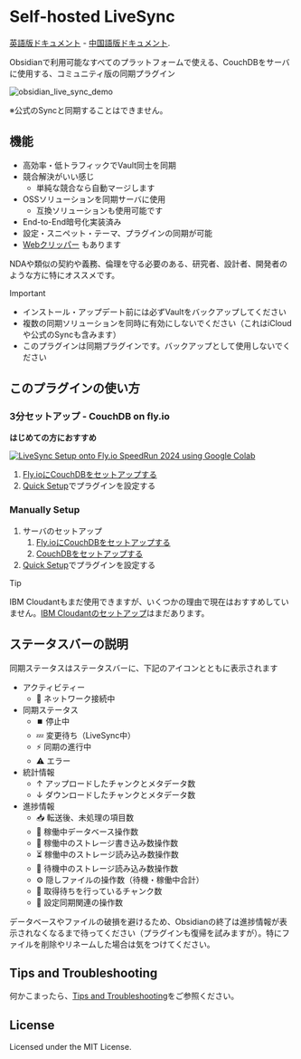 <!-- For translation: 20240227r0 -->
# Self-hosted LiveSync
[英語版ドキュメント](./README.md) - [中国語版ドキュメント](./README_cn.md).

Obsidianで利用可能なすべてのプラットフォームで使える、CouchDBをサーバに使用する、コミュニティ版の同期プラグイン

![obsidian_live_sync_demo](https://user-images.githubusercontent.com/45774780/137355323-f57a8b09-abf2-4501-836c-8cb7d2ff24a3.gif)

※公式のSyncと同期することはできません。


## 機能
- 高効率・低トラフィックでVault同士を同期
- 競合解決がいい感じ
  - 単純な競合なら自動マージします
- OSSソリューションを同期サーバに使用
  - 互換ソリューションも使用可能です
- End-to-End暗号化実装済み
- 設定・スニペット・テーマ、プラグインの同期が可能
-  [Webクリッパー](https://chrome.google.com/webstore/detail/obsidian-livesync-webclip/jfpaflmpckblieefkegjncjoceapakdf) もあります

NDAや類似の契約や義務、倫理を守る必要のある、研究者、設計者、開発者のような方に特にオススメです。


>[!IMPORTANT]
> - インストール・アップデート前には必ずVaultをバックアップしてください
> - 複数の同期ソリューションを同時に有効にしないでください（これはiCloudや公式のSyncも含みます）
> - このプラグインは同期プラグインです。バックアップとして使用しないでください


## このプラグインの使い方

### 3分セットアップ - CouchDB on fly.io

**はじめての方におすすめ**

[![LiveSync Setup onto Fly.io SpeedRun 2024 using Google Colab](https://img.youtube.com/vi/7sa_I1832Xc/0.jpg)](https://www.youtube.com/watch?v=7sa_I1832Xc)

1. [Fly.ioにCouchDBをセットアップする](docs/setup_flyio.md)
2. [Quick Setup](docs/quick_setup_ja.md)でプラグインを設定する


### Manually Setup

1. サーバのセットアップ
   1. [Fly.ioにCouchDBをセットアップする](docs/setup_flyio.md)
   2. [CouchDBをセットアップする](docs/setup_own_server_ja.md)
2. [Quick Setup](docs/quick_setup_ja.md)でプラグインを設定する

> [!TIP]
> IBM Cloudantもまだ使用できますが、いくつかの理由で現在はおすすめしていません。[IBM Cloudantのセットアップ](docs/setup_cloudant_ja.md)はまだあります。

## ステータスバーの説明

同期ステータスはステータスバーに、下記のアイコンとともに表示されます

-   アクティビティー
    -   📲 ネットワーク接続中
-   同期ステータス
    -   ⏹️ 停止中
    -   💤 変更待ち（LiveSync中）
    -   ⚡️ 同期の進行中
    -   ⚠ エラー
-   統計情報
     -   ↑ アップロードしたチャンクとメタデータ数
     -   ↓ ダウンロードしたチャンクとメタデータ数
-   進捗情報
     -   📥 転送後、未処理の項目数
     -   📄 稼働中データベース操作数
     -   💾 稼働中のストレージ書き込み数操作数
     -   ⏳ 稼働中のストレージ読み込み数操作数
     -   🛫 待機中のストレージ読み込み数操作数
     -   ⚙️ 隠しファイルの操作数（待機・稼働中合計）
     -   🧩 取得待ちを行っているチャンク数
     -   🔌 設定同期関連の操作数

データベースやファイルの破損を避けるため、Obsidianの終了は進捗情報が表示されなくなるまで待ってください（プラグインも復帰を試みますが）。特にファイルを削除やリネームした場合は気をつけてください。


## Tips and Troubleshooting
何かこまったら、[Tips and Troubleshooting](docs/troubleshooting.md)をご参照ください。

## License

Licensed under the MIT License.
